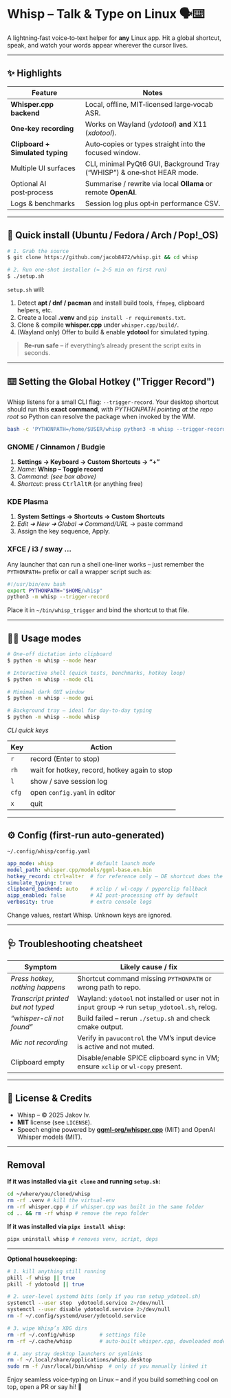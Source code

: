 # Whisp – Talk & Type on Linux 🗣️⌨️

A lightning‑fast voice‑to‑text helper for **any** Linux app.  Hit a global shortcut, speak, and watch your words appear wherever the cursor lives.

---

## ✨ Highlights

| Feature                          | Notes                                                                   |
| -------------------------------- | ----------------------------------------------------------------------- |
| **Whisper.cpp backend**          | Local, offline, MIT‑licensed large‑vocab ASR.                           |
| **One‑key recording**            | Works on Wayland (*ydotool*) **and** X11 (*xdotool*).                   |
| **Clipboard + Simulated typing** | Auto‑copies or types straight into the focused window.                  |
| Multiple UI surfaces             | CLI, minimal PyQt6 GUI, Background Tray (“WHISP”) & one‑shot HEAR mode. |
| Optional AI post‑process         | Summarise / rewrite via local **Ollama** or remote **OpenAI**.          |
| Logs & benchmarks                | Session log plus opt‑in performance CSV.                                |

---

## 🚀 Quick install (Ubuntu / Fedora / Arch / Pop!\_OS)

```bash
# 1. Grab the source
$ git clone https://github.com/jacob8472/whisp.git && cd whisp

# 2. Run one‑shot installer (≈ 2–5 min on first run)
$ ./setup.sh
```

`setup.sh` will:

1. Detect **apt / dnf / pacman** and install build tools, `ffmpeg`, clipboard helpers, etc.
2. Create a local **.venv** and `pip install -r requirements.txt`.
3. Clone & compile **whisper.cpp** under `whisper.cpp/build/`.
4. (Wayland only) Offer to build & enable **ydotool** for simulated typing.

> **Re‑run safe** – if everything’s already present the script exits in seconds.

---

## ⌨️ Setting the Global Hotkey ("Trigger Record")

Whisp listens for a small CLI flag: `--trigger-record`.  Your desktop shortcut should run this **exact command**, *with PYTHONPATH pointing at the repo root* so Python can resolve the package when invoked by the WM.

```bash
bash -c 'PYTHONPATH=/home/$USER/whisp python3 -m whisp --trigger-record'
```

### GNOME / Cinnamon / Budgie

1. **Settings → Keyboard → Custom Shortcuts → “+”**
2. *Name*: **Whisp – Toggle record**
3. *Command*: *(see box above)*
4. *Shortcut*: press <kbd>Ctrl</kbd><kbd>Alt</kbd><kbd>R</kbd> (or anything free)

### KDE Plasma

1. **System Settings → Shortcuts → Custom Shortcuts**
2. *Edit ➜ New ➜ Global ➜ Command/URL* → paste command
3. Assign the key sequence, Apply.

### XFCE / i3 / sway …

Any launcher that can run a shell one‑liner works – just remember the `PYTHONPATH=` prefix or call a wrapper script such as:

```bash
#!/usr/bin/env bash
export PYTHONPATH="$HOME/whisp"
python3 -m whisp --trigger-record
```

Place it in `~/bin/whisp_trigger` and bind the shortcut to that file.

---

## 🏃‍♀️ Usage modes

```bash
# One‑off dictation into clipboard
$ python -m whisp --mode hear

# Interactive shell (quick tests, benchmarks, hotkey loop)
$ python -m whisp --mode cli

# Minimal dark GUI window
$ python -m whisp --mode gui

# Background tray – ideal for day‑to‑day typing
$ python -m whisp --mode whisp
```

*CLI quick keys*

| Key   | Action                                        |
| ----- | --------------------------------------------- |
| `r`   | record (Enter to stop)                        |
| `rh`  | wait for hotkey, record, hotkey again to stop |
| `l`   | show / save session log                       |
| `cfg` | open `config.yaml` in editor                  |
| `x`   | quit                                          |

---

## ⚙️ Config (first‑run auto‑generated)

`~/.config/whisp/config.yaml`

```yaml
app_mode: whisp            # default launch mode
model_path: whisper.cpp/models/ggml-base.en.bin
hotkey_record: ctrl+alt+r  # for reference only – DE shortcut does the real work
simulate_typing: true
clipboard_backend: auto    # xclip / wl-copy / pyperclip fallback
aipp_enabled: false        # AI post‑processing off by default
verbosity: true            # extra console logs
```

Change values, restart Whisp.  Unknown keys are ignored.

---

## 🩺 Troubleshooting cheatsheet

| Symptom                            | Likely cause / fix                                                                             |
| ---------------------------------- | ---------------------------------------------------------------------------------------------- |
| *Press hotkey, nothing happens*    | Shortcut command missing `PYTHONPATH` or wrong path to repo.                                   |
| *Transcript printed but not typed* | Wayland: `ydotool` not installed or user not in `input` group → run `setup_ydotool.sh`, relog. |
| *“whisper-cli not found”*          | Build failed – rerun `./setup.sh` and check cmake output.                                      |
| *Mic not recording*                | Verify in `pavucontrol` the VM’s input device is active and not muted.                         |
| Clipboard empty                    | Disable/enable SPICE clipboard sync in VM; ensure `xclip` or `wl-copy` present.                |

---

## 📜 License & Credits

* Whisp – © 2025 Jakov Iv.
* **MIT** license (see `LICENSE`).
* Speech engine powered by [**ggml‑org/whisper.cpp**](https://github.com/ggml-org/whisper.cpp) (MIT) and OpenAI Whisper models (MIT).

---

## Removal

**If it was installed via `git clone` and running `setup.sh`:**

```bash
cd ~/where/you/cloned/whisp
rm -rf .venv # kill the virtual-env
rm -rf whisper.cpp # if whisper.cpp was built in the same folder
cd .. && rm -rf whisp # remove the repo folder
```

**If it was installed via `pipx install whisp`:**

```bash
pipx uninstall whisp # removes venv, script, deps
```
---

**Optional housekeeping:**

```bash
# 1. kill anything still running
pkill -f whisp || true
pkill -f ydotoold || true

# 2. user-level systemd bits (only if you ran setup_ydotool.sh)
systemctl --user stop  ydotoold.service 2>/dev/null
systemctl --user disable ydotoold.service 2>/dev/null
rm -f ~/.config/systemd/user/ydotoold.service

# 3. wipe Whisp’s XDG dirs
rm -rf ~/.config/whisp        # settings file
rm -rf ~/.cache/whisp         # auto-built whisper.cpp, downloaded models, logs

# 4. any stray desktop launchers or symlinks
rm -f ~/.local/share/applications/whisp.desktop
sudo rm -f /usr/local/bin/whisp  # only if you manually linked it
```

Enjoy seamless voice‑typing on Linux – and if you build something cool on top, open a PR or say hi! 🚀
